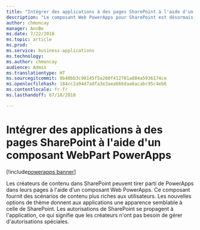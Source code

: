 ```yaml
---
title: "Intégrer des applications à des pages SharePoint à l'aide d'un composant WebPart PowerApps"
description: "Le composant Web PowerApps pour SharePoint est désormais disponible"
author: chmoncay
manager: AnnBe
ms.date: 7/22/2018
ms.topic: article
ms.prod: 
ms.service: business-applications
ms.technology: 
ms.author: chmoncay
audience: Admin
ms.translationtype: HT
ms.sourcegitcommit: 0b40bb3c98145f5a260f412701a884a5936174ce
ms.openlocfilehash: 184cc2a94d7adfa3e3aea666daa6acabc95c4eb6
ms.contentlocale: fr-fr
ms.lasthandoff: 07/18/2018

---
```

# <a name="embed-applications-on-sharepoint-pages-using-a-powerapps-web-part"></a>Intégrer des applications à des pages SharePoint à l'aide d'un composant WebPart PowerApps

[!include[powerapps banner](../includes/powerapps.md)]




Les créateurs de contenu dans SharePoint peuvent tirer parti de PowerApps dans leurs pages à l'aide d'un composant Web PowerApps. Ce composant fournit des scénarios de contenu plus riches aux utilisateurs. Les nouvelles options de thème donnent aux applications une apparence semblable à celle de SharePoint. Les autorisations de SharePoint se propagent à l'application, ce qui signifie que les créateurs n'ont pas besoin de gérer d'autorisations spéciales.

